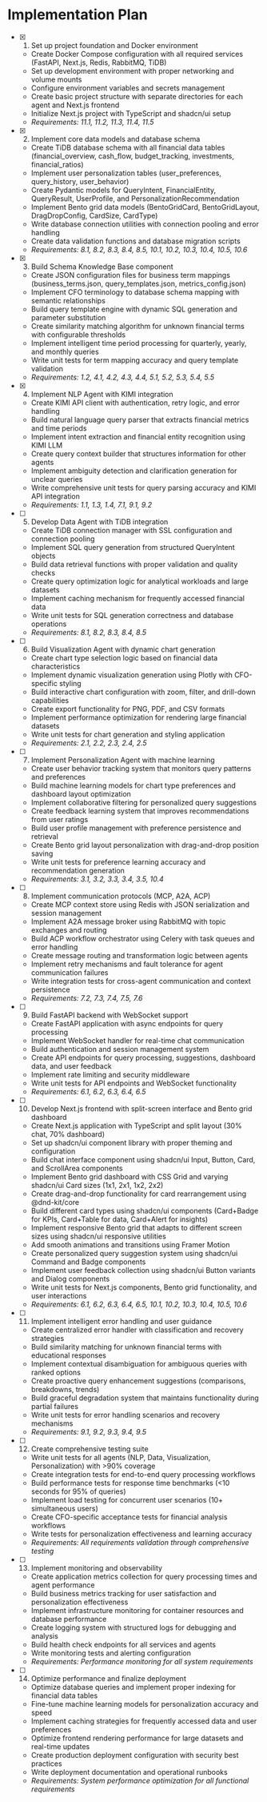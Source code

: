 # Implementation Plan

- [x] 1. Set up project foundation and Docker environment

  - Create Docker Compose configuration with all required services (FastAPI, Next.js, Redis, RabbitMQ, TiDB)
  - Set up development environment with proper networking and volume mounts
  - Configure environment variables and secrets management
  - Create basic project structure with separate directories for each agent and Next.js frontend
  - Initialize Next.js project with TypeScript and shadcn/ui setup
  - _Requirements: 11.1, 11.2, 11.3, 11.4, 11.5_

- [x] 2. Implement core data models and database schema

  - Create TiDB database schema with all financial data tables (financial_overview, cash_flow, budget_tracking, investments, financial_ratios)
  - Implement user personalization tables (user_preferences, query_history, user_behavior)
  - Create Pydantic models for QueryIntent, FinancialEntity, QueryResult, UserProfile, and PersonalizationRecommendation
  - Implement Bento grid data models (BentoGridCard, BentoGridLayout, DragDropConfig, CardSize, CardType)
  - Write database connection utilities with connection pooling and error handling
  - Create data validation functions and database migration scripts
  - _Requirements: 8.1, 8.2, 8.3, 8.4, 8.5, 10.1, 10.2, 10.3, 10.4, 10.5, 10.6_

- [x] 3. Build Schema Knowledge Base component

  - Create JSON configuration files for business term mappings (business_terms.json, query_templates.json, metrics_config.json)
  - Implement CFO terminology to database schema mapping with semantic relationships
  - Build query template engine with dynamic SQL generation and parameter substitution
  - Create similarity matching algorithm for unknown financial terms with configurable thresholds
  - Implement intelligent time period processing for quarterly, yearly, and monthly queries
  - Write unit tests for term mapping accuracy and query template validation
  - _Requirements: 1.2, 4.1, 4.2, 4.3, 4.4, 5.1, 5.2, 5.3, 5.4, 5.5_

- [x] 4. Implement NLP Agent with KIMI integration

  - Create KIMI API client with authentication, retry logic, and error handling
  - Build natural language query parser that extracts financial metrics and time periods
  - Implement intent extraction and financial entity recognition using KIMI LLM
  - Create query context builder that structures information for other agents
  - Implement ambiguity detection and clarification generation for unclear queries
  - Write comprehensive unit tests for query parsing accuracy and KIMI API integration
  - _Requirements: 1.1, 1.3, 1.4, 7.1, 9.1, 9.2_

- [ ] 5. Develop Data Agent with TiDB integration

  - Create TiDB connection manager with SSL configuration and connection pooling
  - Implement SQL query generation from structured QueryIntent objects
  - Build data retrieval functions with proper validation and quality checks
  - Create query optimization logic for analytical workloads and large datasets
  - Implement caching mechanism for frequently accessed financial data
  - Write unit tests for SQL generation correctness and database operations
  - _Requirements: 8.1, 8.2, 8.3, 8.4, 8.5_

- [ ] 6. Build Visualization Agent with dynamic chart generation

  - Create chart type selection logic based on financial data characteristics
  - Implement dynamic visualization generation using Plotly with CFO-specific styling
  - Build interactive chart configuration with zoom, filter, and drill-down capabilities
  - Create export functionality for PNG, PDF, and CSV formats
  - Implement performance optimization for rendering large financial datasets
  - Write unit tests for chart generation and styling application
  - _Requirements: 2.1, 2.2, 2.3, 2.4, 2.5_

- [ ] 7. Implement Personalization Agent with machine learning

  - Create user behavior tracking system that monitors query patterns and preferences
  - Build machine learning models for chart type preferences and dashboard layout optimization
  - Implement collaborative filtering for personalized query suggestions
  - Create feedback learning system that improves recommendations from user ratings
  - Build user profile management with preference persistence and retrieval
  - Create Bento grid layout personalization with drag-and-drop position saving
  - Write unit tests for preference learning accuracy and recommendation generation
  - _Requirements: 3.1, 3.2, 3.3, 3.4, 3.5, 10.4_

- [ ] 8. Implement communication protocols (MCP, A2A, ACP)

  - Create MCP context store using Redis with JSON serialization and session management
  - Implement A2A message broker using RabbitMQ with topic exchanges and routing
  - Build ACP workflow orchestrator using Celery with task queues and error handling
  - Create message routing and transformation logic between agents
  - Implement retry mechanisms and fault tolerance for agent communication failures
  - Write integration tests for cross-agent communication and context persistence
  - _Requirements: 7.2, 7.3, 7.4, 7.5, 7.6_

- [ ] 9. Build FastAPI backend with WebSocket support

  - Create FastAPI application with async endpoints for query processing
  - Implement WebSocket handler for real-time chat communication
  - Build authentication and session management system
  - Create API endpoints for query processing, suggestions, dashboard data, and user feedback
  - Implement rate limiting and security middleware
  - Write unit tests for API endpoints and WebSocket functionality
  - _Requirements: 6.1, 6.2, 6.3, 6.4, 6.5_

- [ ] 10. Develop Next.js frontend with split-screen interface and Bento grid dashboard

  - Create Next.js application with TypeScript and split layout (30% chat, 70% dashboard)
  - Set up shadcn/ui component library with proper theming and configuration
  - Build chat interface component using shadcn/ui Input, Button, Card, and ScrollArea components
  - Implement Bento grid dashboard with CSS Grid and varying shadcn/ui Card sizes (1x1, 2x1, 1x2, 2x2)
  - Create drag-and-drop functionality for card rearrangement using @dnd-kit/core
  - Build different card types using shadcn/ui components (Card+Badge for KPIs, Card+Table for data, Card+Alert for insights)
  - Implement responsive Bento grid that adapts to different screen sizes using shadcn/ui responsive utilities
  - Add smooth animations and transitions using Framer Motion
  - Create personalized query suggestion system using shadcn/ui Command and Badge components
  - Implement user feedback collection using shadcn/ui Button variants and Dialog components
  - Write unit tests for Next.js components, Bento grid functionality, and user interactions
  - _Requirements: 6.1, 6.2, 6.3, 6.4, 6.5, 10.1, 10.2, 10.3, 10.4, 10.5, 10.6_

- [ ] 11. Implement intelligent error handling and user guidance

  - Create centralized error handler with classification and recovery strategies
  - Build similarity matching for unknown financial terms with educational responses
  - Implement contextual disambiguation for ambiguous queries with ranked options
  - Create proactive query enhancement suggestions (comparisons, breakdowns, trends)
  - Build graceful degradation system that maintains functionality during partial failures
  - Write unit tests for error handling scenarios and recovery mechanisms
  - _Requirements: 9.1, 9.2, 9.3, 9.4, 9.5_

- [ ] 12. Create comprehensive testing suite

  - Write unit tests for all agents (NLP, Data, Visualization, Personalization) with >90% coverage
  - Create integration tests for end-to-end query processing workflows
  - Build performance tests for response time benchmarks (<10 seconds for 95% of queries)
  - Implement load testing for concurrent user scenarios (10+ simultaneous users)
  - Create CFO-specific acceptance tests for financial analysis workflows
  - Write tests for personalization effectiveness and learning accuracy
  - _Requirements: All requirements validation through comprehensive testing_

- [ ] 13. Implement monitoring and observability

  - Create application metrics collection for query processing times and agent performance
  - Build business metrics tracking for user satisfaction and personalization effectiveness
  - Implement infrastructure monitoring for container resources and database performance
  - Create logging system with structured logs for debugging and analysis
  - Build health check endpoints for all services and agents
  - Write monitoring tests and alerting configuration
  - _Requirements: Performance monitoring for all system requirements_

- [ ] 14. Optimize performance and finalize deployment
  - Optimize database queries and implement proper indexing for financial data tables
  - Fine-tune machine learning models for personalization accuracy and speed
  - Implement caching strategies for frequently accessed data and user preferences
  - Optimize frontend rendering performance for large datasets and real-time updates
  - Create production deployment configuration with security best practices
  - Write deployment documentation and operational runbooks
  - _Requirements: System performance optimization for all functional requirements_
